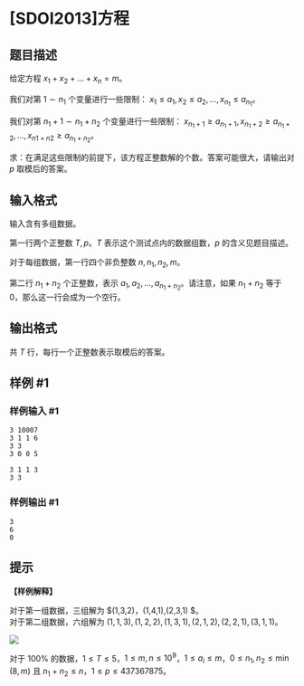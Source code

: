 # [SDOI2013]方程

## 题目描述

给定方程
$x_1+x_2+\dots +x_{n}=m$。

我们对第 $1 \sim n_1$ 个变量进行一些限制： $x_{1} \le a_{1},x_{2} \le a_{2},\dots, x_{n_1} \le a_{n_1}$。

我们对第 $n_1+1\sim n_1+n_2$ 个变量进行一些限制： $x_{n_1+1} \ge a_{n_1+1},x_{n_1+2} \ge a_{n_1+2},\dots,x_{n1+n2} \ge a_{n_1+n_2}$。

求：在满足这些限制的前提下，该方程正整数解的个数。答案可能很大，请输出对 $p$ 取模后的答案。

## 输入格式

输入含有多组数据。 

第一行两个正整数 $T,p$。$T$  表示这个测试点内的数据组数，$p$ 的含义见题目描述。

对于每组数据，第一行四个非负整数 $n,n_1,n_2,m$。 

第二行 $n_1+n_2$ 个正整数，表示 $a_{1},a_2,\dots, a_{n_1+n_2}$。请注意，如果 $n_1+n_2$ 等于 $0$，那么这一行会成为一个空行。

## 输出格式

共 $T$ 行，每行一个正整数表示取模后的答案。

## 样例 #1

### 样例输入 #1
```
3 10007
3 1 1 6
3 3
3 0 0 5

3 1 1 3
3 3
```

### 样例输出 #1

```
3
6
0
```

## 提示

**【样例解释】**

对于第一组数据，三组解为 $(1,3,2)，(1,4,1),(2,3,1) $。  
对于第二组数据，六组解为 $(1,1,3),(1,2,2),(1,3,1),(2,1,2),(2,2,1),(3,1,1)$。

![](https://cdn.luogu.com.cn/upload/pic/17621.png)

对于 $100\%$ 的数据，$1\le T \le 5$，$1\le m, n \le 10^9$，$1 \le a_i \le m$，$0 \le n_1,n_2 \le \min(8, m)$ 且 $n_1 + n_2 \le n$，$1\le p \le 437367875$。
